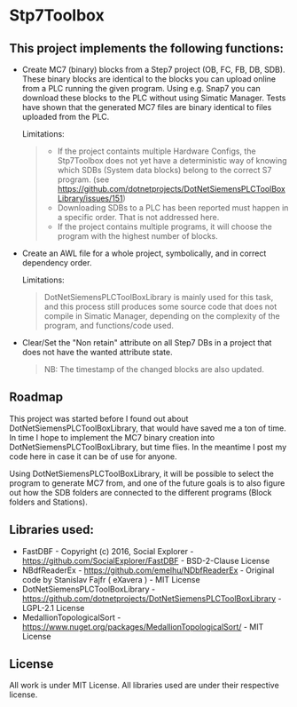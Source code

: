 # Stp7Toolbox

## This project implements the following functions:

* Create MC7 (binary) blocks from a Step7 project (OB, FC, FB, DB, SDB).
These binary blocks are identical to the blocks you can upload online from a PLC running the given program. 
Using e.g. Snap7 you can download these blocks to the PLC without using Simatic Manager.
Tests have shown that the generated MC7 files are binary identical to files uploaded from the PLC.
 
   Limitations: 
  > * If the project containts multiple Hardware Configs, the Stp7Toolbox does not yet have a deterministic way of knowing which SDBs (System data blocks) belong to the correct S7 program. (see https://github.com/dotnetprojects/DotNetSiemensPLCToolBoxLibrary/issues/151) 
  > * Downloading SDBs to a PLC has been reported must happen in a specific order. That is not addressed here.
  > * If the project contains multiple programs, it will choose the program with the highest number of blocks.

* Create an AWL file for a whole project, symbolically, and in correct dependency order.
  
   Limitations: 
  > DotNetSiemensPLCToolBoxLibrary  is mainly used for this task, and this process still produces some source code that does not compile in Simatic Manager, depending on the complexity of the program, and functions/code used.

* Clear/Set the "Non retain" attribute on all Step7 DBs in a project that does not have the wanted attribute state.
  > NB: The timestamp of the changed blocks are also updated.

## Roadmap
This project was started before I found out about DotNetSiemensPLCToolBoxLibrary, that would have saved me a ton of time. 
In time I hope to implement the MC7 binary creation into DotNetSiemensPLCToolBoxLibrary, but time flies.
In the meantime I post my code here in case it can be of use for anyone.

Using DotNetSiemensPLCToolBoxLibrary, it will be possible to select the program to generate MC7 from, and one of the future goals is to also figure out how the SDB folders are connected to the different programs (Block folders and Stations).

## Libraries used:

* FastDBF - Copyright (c) 2016, Social Explorer - https://github.com/SocialExplorer/FastDBF -  BSD-2-Clause License
* NBdfReaderEx - https://github.com/emelhu/NDbfReaderEx - Original code by Stanislav Fajfr ( eXavera ) - MIT License
* DotNetSiemensPLCToolBoxLibrary - https://github.com/dotnetprojects/DotNetSiemensPLCToolBoxLibrary - LGPL-2.1 License
* MedallionTopologicalSort - https://www.nuget.org/packages/MedallionTopologicalSort/ - MIT License

## License
All work is under MIT License. All libraries used are under their respective license.